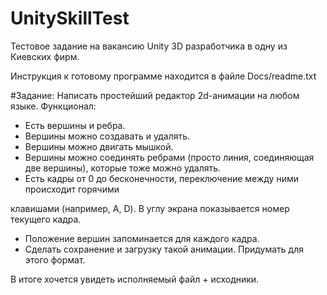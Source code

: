 UnitySkillTest
==============
Тестовое задание на вакансию Unity 3D разработчика в одну из Киевских фирм. 

Инструкция к готовому программе находится в файле Docs/readme.txt

#Задание:
Написать простейший редактор 2d-анимации на любом языке.
Функционал:
- Есть вершины и ребра.
- Вершины можно создавать и удалять.
- Вершины можно двигать мышкой.
- Вершины можно соединять ребрами (просто линия, соединяющая две вершины), которые тоже можно удалять.
- Есть кадры от 0 до бесконечности, переключение между ними происходит горячими 

клавишами (например, A, D). В углу экрана показывается номер текущего кадра. 
- Положение вершин запоминается для каждого кадра.
- Сделать сохранение и загрузку такой анимации. Придумать для этого формат.

В итоге хочется увидеть исполняемый файл + исходники.
